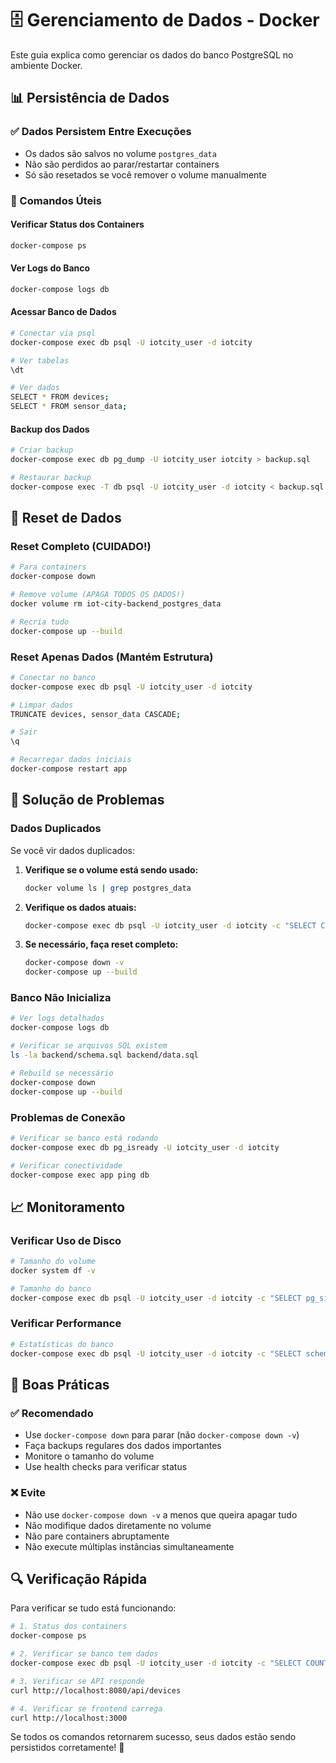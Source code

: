 # 🗄️ Gerenciamento de Dados - Docker

Este guia explica como gerenciar os dados do banco PostgreSQL no ambiente Docker.

## 📊 Persistência de Dados

### ✅ Dados Persistem Entre Execuções
- Os dados são salvos no volume `postgres_data`
- Não são perdidos ao parar/restartar containers
- Só são resetados se você remover o volume manualmente

### 🔄 Comandos Úteis

#### **Verificar Status dos Containers**
```bash
docker-compose ps
```

#### **Ver Logs do Banco**
```bash
docker-compose logs db
```

#### **Acessar Banco de Dados**
```bash
# Conectar via psql
docker-compose exec db psql -U iotcity_user -d iotcity

# Ver tabelas
\dt

# Ver dados
SELECT * FROM devices;
SELECT * FROM sensor_data;
```

#### **Backup dos Dados**
```bash
# Criar backup
docker-compose exec db pg_dump -U iotcity_user iotcity > backup.sql

# Restaurar backup
docker-compose exec -T db psql -U iotcity_user -d iotcity < backup.sql
```

## 🚨 Reset de Dados

### **Reset Completo (CUIDADO!)**
```bash
# Para containers
docker-compose down

# Remove volume (APAGA TODOS OS DADOS!)
docker volume rm iot-city-backend_postgres_data

# Recria tudo
docker-compose up --build
```

### **Reset Apenas Dados (Mantém Estrutura)**
```bash
# Conectar no banco
docker-compose exec db psql -U iotcity_user -d iotcity

# Limpar dados
TRUNCATE devices, sensor_data CASCADE;

# Sair
\q

# Recarregar dados iniciais
docker-compose restart app
```

## 🔧 Solução de Problemas

### **Dados Duplicados**
Se você vir dados duplicados:

1. **Verifique se o volume está sendo usado:**
   ```bash
   docker volume ls | grep postgres_data
   ```

2. **Verifique os dados atuais:**
   ```bash
   docker-compose exec db psql -U iotcity_user -d iotcity -c "SELECT COUNT(*) FROM devices;"
   ```

3. **Se necessário, faça reset completo:**
   ```bash
   docker-compose down -v
   docker-compose up --build
   ```

### **Banco Não Inicializa**
```bash
# Ver logs detalhados
docker-compose logs db

# Verificar se arquivos SQL existem
ls -la backend/schema.sql backend/data.sql

# Rebuild se necessário
docker-compose down
docker-compose up --build
```

### **Problemas de Conexão**
```bash
# Verificar se banco está rodando
docker-compose exec db pg_isready -U iotcity_user -d iotcity

# Verificar conectividade
docker-compose exec app ping db
```

## 📈 Monitoramento

### **Verificar Uso de Disco**
```bash
# Tamanho do volume
docker system df -v

# Tamanho do banco
docker-compose exec db psql -U iotcity_user -d iotcity -c "SELECT pg_size_pretty(pg_database_size('iotcity'));"
```

### **Verificar Performance**
```bash
# Estatísticas do banco
docker-compose exec db psql -U iotcity_user -d iotcity -c "SELECT schemaname, tablename, n_tup_ins, n_tup_upd, n_tup_del FROM pg_stat_user_tables;"
```

## 🎯 Boas Práticas

### ✅ **Recomendado**
- Use `docker-compose down` para parar (não `docker-compose down -v`)
- Faça backups regulares dos dados importantes
- Monitore o tamanho do volume
- Use health checks para verificar status

### ❌ **Evite**
- Não use `docker-compose down -v` a menos que queira apagar tudo
- Não modifique dados diretamente no volume
- Não pare containers abruptamente
- Não execute múltiplas instâncias simultaneamente

## 🔍 Verificação Rápida

Para verificar se tudo está funcionando:

```bash
# 1. Status dos containers
docker-compose ps

# 2. Verificar se banco tem dados
docker-compose exec db psql -U iotcity_user -d iotcity -c "SELECT COUNT(*) FROM devices;"

# 3. Verificar se API responde
curl http://localhost:8080/api/devices

# 4. Verificar se frontend carrega
curl http://localhost:3000
```

Se todos os comandos retornarem sucesso, seus dados estão sendo persistidos corretamente! 🎉 